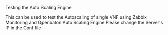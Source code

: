 Testing the Auto Scaling Engine 

This can be used to test the Autoscaling of single VNF using Zabbix Monitoring and Openbaton Auto Scaling Engine 
Please change the Server's IP in the Conf file 



